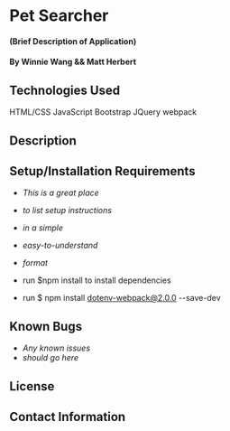 # Pet Searcher

#### (Brief Description of Application)

#### By Winnie Wang && Matt Herbert

## Technologies Used

HTML/CSS
JavaScript
Bootstrap
JQuery
webpack

## Description

## Setup/Installation Requirements

* _This is a great place_
* _to list setup instructions_
* _in a simple_
* _easy-to-understand_
* _format_

* run $npm install to install dependencies
* run $ npm install dotenv-webpack@2.0.0 --save-dev

## Known Bugs

* _Any known issues_
* _should go here_

## License

## Contact Information
